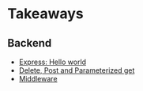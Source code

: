 # Takeaways

## Backend

- [Express: Hello world](./HelloWorrld.md)
- [Delete, Post and Parameterized get](./AllApi.md)
- [Middleware](./Middlewares.md)
